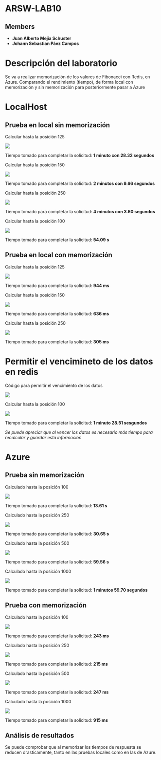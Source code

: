 # ARSW-LAB10

## Members 
- **Juan Alberto Mejía Schuster**
- **Johann Sebastian Páez Campos**

# Descripción del laboratorio

Se va a realizar memorización de los valores de Fibonacci con Redis, en Azure.
Comparando el rendimiento (tiempo), de forma local con memorización y sin memorización para posteriormente pasar a Azure


# LocalHost

## Prueba en local sin memorización

Calcular hasta la posición 125 

![](https://github.com/JohannPaez/ARSW-LAB10/blob/master/Imagenes/1.%20Localhost_125_Sin_Memorizacion.png)

Tiempo tomado para completar la solicitud: **1 minuto con 28.32 segundos**

Calcular hasta la posición 150 

![](https://github.com/JohannPaez/ARSW-LAB10/blob/master/Imagenes/3.%20Localhost_150_Sin_Memorizacion.png)

Tiempo tomado para completar la solicitud: **2 minutos con 9.66 segundos**

Calcular hasta la posición 250 

![](https://github.com/JohannPaez/ARSW-LAB10/blob/master/Imagenes/5.%20Localhost_250_Sin_Memorizacion.png)

Tiempo tomado para completar la solicitud: **4 minutos con 3.60 segundos**

Calcular hasta la posición 100 

![](https://github.com/JohannPaez/ARSW-LAB10/blob/master/Imagenes/7.%20Localhost_100_Sin_Memorizacion.png)

Tiempo tomado para completar la solicitud: **54.09 s**

## Prueba en local con memorización

Calcular hasta la posición 125 

![](https://github.com/JohannPaez/ARSW-LAB10/blob/master/Imagenes/2.%20Localhost_125_Con_Memorizacion.png)

Tiempo tomado para completar la solicitud: **944 ms**

Calcular hasta la posición 150 

![](https://github.com/JohannPaez/ARSW-LAB10/blob/master/Imagenes/4.%20Localhost_150_Con_Memorizacion.png)

Tiempo tomado para completar la solicitud: **636 ms**

Calcular hasta la posición 250 

![](https://github.com/JohannPaez/ARSW-LAB10/blob/master/Imagenes/6.%20Localhost_250_Con_Memorizacion.png)

Tiempo tomado para completar la solicitud: **305 ms**

# Permitir el vencimineto de los datos en redis

Código para permitir el vencimiento de los datos

![](https://github.com/JohannPaez/ARSW-LAB10/blob/master/Imagenes/8.%20Expiracion_10_S.png)

Calcular hasta la posición 100 

![](https://github.com/JohannPaez/ARSW-LAB10/blob/master/Imagenes/9.%20Localhost_100_Con_Expiracion_10.png)

Tiempo tomado para completar la solicitud: **1 minuto 28.51 sesgundos**

*Se puede apreciar que al vencer los datos es necesario más tiempo para recalcular y guardar esta información*

# Azure

## Prueba sin memorización

Calculado hasta la posición 100

![](https://github.com/JohannPaez/ARSW-LAB10/blob/master/Imagenes/10.%20Azure_100_Sin_Memorizacion.png)

Tiempo tomado para completar la solicitud: **13.61 s**

Calculado hasta la posición 250

![](https://github.com/JohannPaez/ARSW-LAB10/blob/master/Imagenes/12.%20Azure_250_Sin_Memorizacion.png)

Tiempo tomado para completar la solicitud: **30.65 s**

Calculado hasta la posición 500

![](https://github.com/JohannPaez/ARSW-LAB10/blob/master/Imagenes/13.%20Azure_500_Sin_Memorizacion.png)

Tiempo tomado para completar la solicitud: **59.56 s**

Calculado hasta la posición 1000

![](https://github.com/JohannPaez/ARSW-LAB10/blob/master/Imagenes/15.%20Azure_1000_Sin_Memorizacion.png)

Tiempo tomado para completar la solicitud: **1 minutos 59.70 segundos**

## Prueba con memorización

Calculado hasta la posición 100

![](https://github.com/JohannPaez/ARSW-LAB10/blob/master/Imagenes/11.%20Azure_100_Con_Memorizacion.png)

Tiempo tomado para completar la solicitud: **243 ms**

Calculado hasta la posición 250

![](https://github.com/JohannPaez/ARSW-LAB10/blob/master/Imagenes/12.%20Azure_250_Con_Memorizacion.png)

Tiempo tomado para completar la solicitud: **215 ms**

Calculado hasta la posición 500

![](https://github.com/JohannPaez/ARSW-LAB10/blob/master/Imagenes/14.%20Azure_500_Con_Memorizacion.png)

Tiempo tomado para completar la solicitud: **247 ms**

Calculado hasta la posición 1000

![](https://github.com/JohannPaez/ARSW-LAB10/blob/master/Imagenes/16.%20Azure_1000_Con_Memorizacion.png)

Tiempo tomado para completar la solicitud: **915 ms**


## Análisis de resultados

Se puede comprobar que al memorizar los tiempos de respuesta se reducen drasticamente, tanto en las pruebas locales como en las de Azure.

